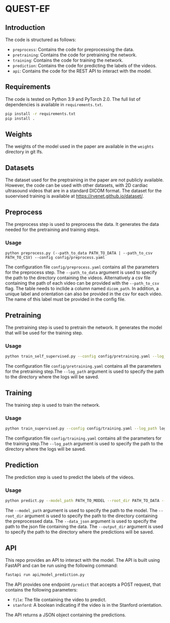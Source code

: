 # QUEST-EF

## Introduction 
The code is structured as follows:
- `preprocess`: Contains the code for preprocessing the data.
- `pretraining`: Contains the code for pretraining the network.
- `training`: Contains the code for training the network.
- `prediction`: Contains the code for predicting the labels of the videos.
- `api`: Contains the code for the REST API to interact with the model.

## Requirements

The code is tested on Python 3.9 and PyTorch 2.0. The full list of dependencies is available in `requirements.txt`.

```bash
pip install -r requirements.txt
pip install .
```

## Weights

The weights of the model used in the paper are available in the `weights` directory in git lfs.

## Datasets

The dataset used for the preptraining in the paper are not publicly available. However, the code can be used with other datasets, with 2D cardiac ultrasound videos that are in a standard DICOM format. The dataset for the suoervised training is available at https://rvenet.github.io/dataset/.

## Preprocess

The preprocess step is used to preprocess the data. It generates the data needed for the pretraining and training steps.

### Usage

```
python preprocess.py (--path_to_data PATH_TO_DATA | --path_to_csv PATH_TO_CSV) --config config/preprocess.yaml
```

The configuration file `config/preprocess.yaml` contains all the parameters for the preprocess step.
The `--path_to_data` argument is used to specify the path to the directory containing the videos.
Alternatively a csv file containing the path of each video can be provided with the `--path_to_csv` flag. The table needs to inclide a column named `dicom_path`. In addition, a unique label and orientation can also be provided in the csv for each video. The name of this label must be provided in the config file.

## Pretraining

The pretraining step is used to pretrain the network. It generates the model that will be used for the training step.

### Usage

```bash
python train_self_supervised.py --config config/pretraining.yaml --log_path logs/
```

The configuration file `config/pretraining.yaml` contains all the parameters for the pretraining step.The `--log_path` argument is used to specify the path to the directory where the logs will be saved.

## Training

The training step is used to train the network.

### Usage

```bash
python train_supervised.py --config config/training.yaml --log_path logs/
```

The configuration file `config/training.yaml` contains all the parameters for the training step.The `--log_path` argument is used to specify the path to the directory where the logs will be saved.

## Prediction

The prediction step is used to predict the labels of the videos.

### Usage

```bash
python predict.py --model_path PATH_TO_MODEL --root_dir PATH_TO_DATA --data_json PATH_TO_JSON --output_dir OUTPUT_DIR
```

The `--model_path` argument is used to specify the path to the model.
The `--root_dir` argument is used to specify the path to the directory containing the preprocessed data.
The `--data_json` argument is used to specify the path to the json file containing the data.
The `--output_dir` argument is used to specify the path to the directory where the predictions will be saved.

## API

This repo provides an API to interact with the model. The API is built using FastAPI and can be run using the following command:

```bash
fastapi run api/model_prediction.py
```

The API provides one endpoint `/predict` that accepts a POST request, that contains the following parameters:
- `file`: The file containing the video to predict.
- `stanford`: A boolean indicating if the video is in the Stanford orientation.

The API returns a JSON object containing the predictions.